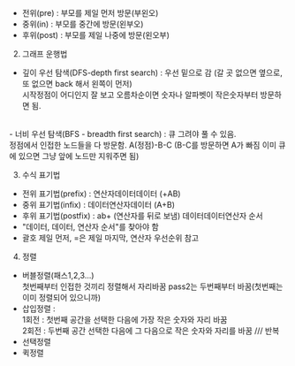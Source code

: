 - 전위(pre) : 부모를 제일 먼저 방문(부왼오)
- 중위(in) : 부모를 중간에 방문(왼부오)
- 후위(post) : 부모를 제일 나중에 방문(왼오부)


2. 그래프 운행법
- 깊이 우선 탐색(DFS-depth first search) : 우선 밑으로 감 (갈 곳 없으면 옆으로, 또 없으면 back 해서 왼쪽이 먼저) <br>시작정점이 어디인지 잘 보고 오름차순이면 숫자나 알파벳이 작은숫자부터 방문하면 됨.
<br> 
- 너비 우선 탐색(BFS - breadth first search) : 큐 그려야 풀 수 있음.
<br> 정점에서 인접한 노드들을 다 방문함. A(정점)-B-C (B-C를 방문하면 A가 빠짐 이미 큐에 있으면 그냥 앞에 노드만 지워주면 됨)

3. 수식 표기법
- 전위 표기법(prefix) : 연산자데이터데이터 (+AB)
- 중위 표기법(infix) : 데이터연산자데이터 (A+B)
- 후위 표기법(postfix) : ab+ (연산자를 뒤로 보냄) 데이터데이터연산자 순서
- "데이터, 데이터, 연산자 순서"를 찾아야 함
- 괄호 제일 먼저, =은 제일 마지막, 연산자 우선순위 참고

4. 정렬
- 버블정렬(패스1,2,3...)
<br> 첫번째부터 인접한 것끼리 정렬해서 자리바꿈 pass2는 두번째부터 바꿈(첫번째는 이미 정렬되어 있으니까)
- 삽입정렬 : 
<br>1회전 : 첫번째 공간을 선택한 다음에 가장 작은 숫자와 자리 바꿈
<br>2회전 : 두번째 공간 선택한 다음에 그 다음으로 작은 숫자와 자리를 바꿈 /// 반복
- 선택정렬
- 퀵정렬

